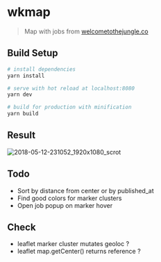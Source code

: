 # wkmap

> Map with jobs from [welcometothejungle.co](https://welcometothejungle.co)

## Build Setup

``` bash
# install dependencies
yarn install

# serve with hot reload at localhost:8080
yarn dev

# build for production with minification
yarn build
```

## Result
![2018-05-12-231052_1920x1080_scrot](https://user-images.githubusercontent.com/9092290/39961607-2c2f208c-563a-11e8-8d8f-079c9e16f2a9.png)


## Todo
- Sort by distance from center or by published_at
- Find good colors for marker clusters
- Open job popup on marker hover

## Check
- leaflet marker cluster mutates geoloc ?
- leaflet map.getCenter() returns reference ?
